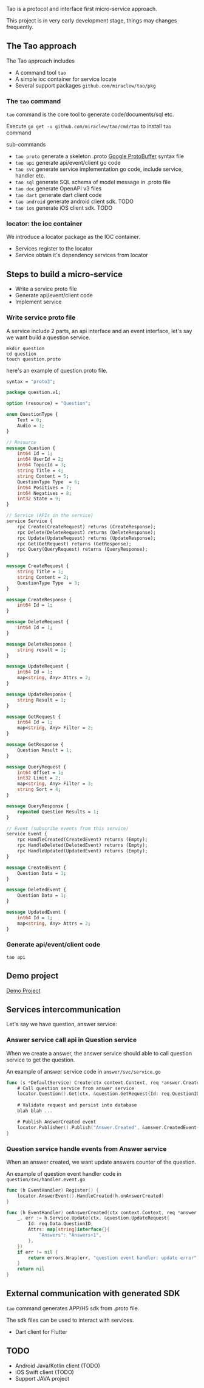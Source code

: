 Tao is a protocol and interface first micro-service approach.

This project is in very early development stage, things may changes frequently.

## The Tao approach
The Tao approach includes

 * A command tool ```tao```
 * A simple ioc container for service locate
 * Several support packages ```github.com/miraclew/tao/pkg```

### The ```tao``` command
```tao``` command is the core tool to generate code/documents/sql etc.

Execute ```go get -u github.com/miraclew/tao/cmd/tao``` to install ```tao``` command

sub-commands

 * ```tao proto``` generate a skeleton .proto [Google ProtoBuffer](https://developers.google.com/protocol-buffers) syntax file
 * ```tao api``` generate api/event/client go code
 * ```tao svc``` generate service implementation go code, include service, handler etc.
 * ```tao sql``` generate SQL schema of model message in .proto file
 * ```tao doc``` generate OpenAPI v3 files
 * ```tao dart``` generate dart client code
 * ```tao android``` generate android client sdk. TODO
 * ```tao ios``` generate iOS client sdk. TODO
 
### locator: the ioc container
We introduce a locator package as the IOC container.
 * Services register to the locator 
 * Service obtain it's dependency services from locator 
 
## Steps to build a micro-service
 * Write a service proto file
 * Generate api/event/client code
 * Implement service

### Write service proto file

A service include 2 parts, an api interface and an event interface,
let's say we want build a question service.


```
mkdir question
cd question
touch question.proto 
```

here's an example of question.proto file.
```proto
syntax = "proto3";

package question.v1;

option (resource) = "Question";

enum QuestionType {
    Text = 0;
    Audio = 1;
}

// Resource
message Question {
    int64 Id = 1;
    int64 UserId = 2;
    int64 TopicId = 3;
    string Title = 4;
    string Content = 5;
    QuestionType Type  = 6;
    int64 Positives = 7;
    int64 Negatives = 8;
    int32 State = 9;
}

// Service (APIs in the service)
service Service {
    rpc Create(CreateRequest) returns (CreateResponse);
    rpc Delete(DeleteRequest) returns (DeleteResponse);
    rpc Update(UpdateRequest) returns (UpdateResponse);
    rpc Get(GetRequest) returns (GetResponse);
    rpc Query(QueryRequest) returns (QueryResponse);
}

message CreateRequest {
    string Title = 1;
    string Content = 2;
    QuestionType Type  = 3;
}

message CreateResponse {
    int64 Id = 1;
}

message DeleteRequest {
    int64 Id = 1;
}

message DeleteResponse {
    string result = 1;
}

message UpdateRequest {
    int64 Id = 1;
    map<string, Any> Attrs = 2;
}

message UpdateResponse {
    string Result = 1;
}

message GetRequest {
    int64 Id = 1;
    map<string, Any> Filter = 2;
}

message GetResponse {
    Question Result = 1;
}

message QueryRequest {
    int64 Offset = 1;
    int32 Limit = 2;
    map<string, Any> Filter = 3;
    string Sort = 4;
}

message QueryResponse {
    repeated Question Results = 1;
}

// Event (subscribe events from this service)
service Event {
    rpc HandleCreated(CreatedEvent) returns (Empty);
    rpc HandleDeleted(DeletedEvent) returns (Empty);
    rpc HandleUpdated(UpdatedEvent) returns (Empty);
}

message CreatedEvent {
    Question Data = 1;
}

message DeletedEvent {
    Question Data = 1;
}

message UpdatedEvent {
    int64 Id = 1;
    map<string, Any> Attrs = 2;
}
```

### Generate api/event/client code

```
tao api
```

## Demo project

[Demo Project](https://github.com/miraclew/tao-demo)
 
## Services intercommunication

Let's say we have question, answer service:

### Answer service call api in Question service 
When we create a answer, the answer service should able to call question service to get the question.

An example of answer service code in ```answer/svc/service.go```
```go
func (s *DefaultService) Create(ctx context.Context, req *answer.CreateRequest) (*answer.CreateResponse, error) {
    # Call question service from answer service
    locator.Question().Get(ctx, &question.GetRequest{Id: req.QuestionID})
    
    # Validate request and persist into database
    blah blah ...

    # Publish AnswerCreated event
    locator.Publisher().Publish("Answer.Created", &answer.CreatedEvent{Data: &a})
}
```

### Question service handle events from Answer service
When an answer created, we want update answers counter of the question.

An example of question event handler code in ```question/svc/handler.event.go```
```go
func (h EventHandler) Register() {
	locator.AnswerEvent().HandleCreated(h.onAnswerCreated)
}

func (h EventHandler) onAnswerCreated(ctx context.Context, req *answer.CreatedEvent) error {
	_, err := h.Service.Update(ctx, &question.UpdateRequest{
		Id: req.Data.QuestionID,
		Attrs: map[string]interface{}{
			"Answers": "Answers+1",
		},
	})
	if err != nil {
		return errors.Wrap(err, "question event handler: update error")
	}
	return nil
}
```


## External communication with generated SDK

```tao``` command generates APP/H5 sdk from .proto file.

The sdk files can be used to interact with services.

 * Dart client for Flutter
 
## TODO
 * Android Java/Kotlin client (TODO)
 * iOS Swift client (TODO) 
 * Support JAVA project
